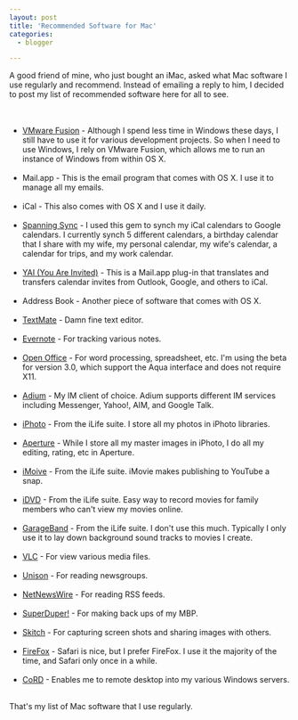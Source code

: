 ```yaml
---
layout: post
title: 'Recommended Software for Mac'
categories:
  - blogger

---
```


A good friend of mine, who just bought an iMac, asked what Mac software I use regularly and recommend. Instead of emailing a reply to him, I decided to post my list of recommended software here for all to see.<br /><br /><ul><br /><li><a href="http://vmware.com/products/fusion/">VMware Fusion</a> - Although I spend less time in Windows these days, I still have to use it for various development projects. So when I need to use Windows, I rely on VMware Fusion, which allows me to run an instance of Windows from within OS X.</li><br /><li>Mail.app - This is the email program that comes with OS X.  I use it to manage all my emails.</li><br /><li>iCal - This also comes with OS X and I use it daily.</li><br /><li><a href="http://www.spanningsync.com/">Spanning Sync</a> - I used this gem to synch my iCal calendars to Google calendars.  I currently synch 5 different calendars, a birthday calendar that I share with my wife, my personal calendar, my wife's calendar, a calendar for trips, and my work calendar.</li><br /><li><a href="http://www.nhoj.co.uk/youreinvited/">YAI (You Are Invited)</a> - This is a Mail.app plug-in that translates and transfers calendar invites from Outlook, Google, and others to iCal.</li><br /><li>Address Book - Another piece of software that comes with OS X.</li><br /><li><a href="http://macromates.com/">TextMate</a> - Damn fine text editor.</li><br /><li><a href="http://www.evernote.com/">Evernote</a> - For tracking various notes.</li><br /><li><a href="http://www.openoffice.org/">Open Office</a> - For word processing, spreadsheet, etc.  I'm using the beta for version 3.0, which support the Aqua interface and does not require X11.</li><br /><li><a href="http://www.adiumx.com/">Adium</a> - My IM client of choice. Adium supports different IM services including Messenger, Yahoo!, AIM, and Google Talk.</li><br /><li><a href="http://www.apple.com/ilife/iphoto/">iPhoto</a> - From the iLife suite. I store all my photos in iPhoto libraries.</li><br /><li><a href="http://www.apple.com/aperture/">Aperture</a> - While I store all my master images in iPhoto, I do all my editing, rating, etc in Aperture.</li><br /><li><a href="http://www.apple.com/ilife/imovie/">iMoive</a> - From the iLife suite. iMovie makes publishing to YouTube a snap.</li><br /><li><a href="http://www.apple.com/ilife/idvd/">iDVD</a> - From the iLife suite. Easy way to record movies for family members who can't view my movies online.</li><br /><li><a href="http://www.apple.com/ilife/garageband/">GarageBand</a> - From the iLife suite. I don't use this much.  Typically I only use it to lay down background sound tracks to movies I create.</li><br /><li><a href="http://www.videolan.org/vlc/">VLC</a> - For view various media files.</li><br /><li><a href="http://www.panic.com/unison/">Unison</a> - For reading newsgroups.</li><br /><li><a href="http://www.newsgator.com/INDIVIDUALS/NETNEWSWIRE/">NetNewsWire</a> - For reading RSS feeds.</li><br /><li><a href="http://www.shirt-pocket.com/SuperDuper/">SuperDuper!</a> - For making back ups of my MBP.</li><br /><li><a href="http://skitch.com/">Skitch</a> - For capturing screen shots and sharing images with others.</li><br /><li><a href="http://www.mozilla.com/">FireFox</a> - Safari is nice, but I prefer FireFox.  I use it the majority of the time, and Safari only once in a while.</li><br /><li><a href="http://cord.sourceforge.net/">CoRD</a> - Enables me to remote desktop into my various Windows servers.</li><br /></ul>That's my list of Mac software that I use regularly.
